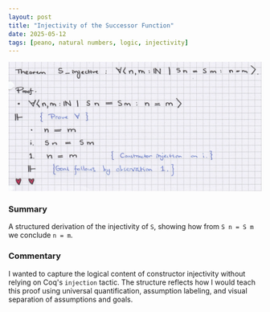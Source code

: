```yaml
---
layout: post
title: "Injectivity of the Successor Function"
date: 2025-05-12
tags: [peano, natural numbers, logic, injectivity]
---
```


![S_injective proof](assets/images/2025-05-12_s_injective.jpg)

### Summary

A structured derivation of the injectivity of `S`, showing how from `S n = S m` we conclude `n = m`.

### Commentary

I wanted to capture the logical content of constructor injectivity without relying on Coq's `injection` tactic. The structure reflects how I would teach this proof using universal quantification, assumption labeling, and visual separation of assumptions and goals.
